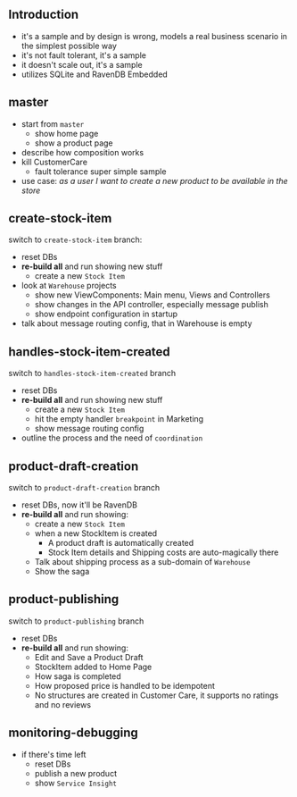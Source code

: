 ## Introduction

- it's a sample and by design is wrong, models a real business scenario in the simplest possible way
- it's not fault tolerant, it's a sample
- it doesn't scale out, it's a sample
- utilizes SQLite and RavenDB Embedded

## master

- start from `master`
  - show home page
  - show a product page
- describe how composition works
- kill CustomerCare
  - fault tolerance super simple sample
- use case: _as a user I want to create a new product to be available in the store_

## create-stock-item

switch to `create-stock-item` branch:

- reset DBs
- **re-build all** and run showing new stuff
  - create a new `Stock Item`
- look at `Warehouse` projects
  - show new ViewComponents: Main menu, Views and Controllers
  - show changes in the API controller, especially message publish
  - show endpoint configuration in startup
- talk about message routing config, that in Warehouse is empty

## handles-stock-item-created

switch to `handles-stock-item-created` branch

- reset DBs
- **re-build all** and run showing new stuff
  - create a new `Stock Item`
  - hit the empty handler `breakpoint` in Marketing
  - show message routing config
- outline the process and the need of `coordination`

## product-draft-creation

switch to `product-draft-creation` branch

- reset DBs, now it'll be RavenDB
- **re-build all** and run showing:
  - create a new `Stock Item`
  - when a new StockItem is created
    - A product draft is automatically created
    - Stock Item details and Shipping costs are auto-magically there
  - Talk about shipping process as a sub-domain of `Warehouse`
  - Show the saga

## product-publishing

switch to `product-publishing` branch

- reset DBs
- **re-build all** and run showing:
  - Edit and Save a Product Draft
  - StockItem added to Home Page
  - How saga is completed
  - How proposed price is handled to be idempotent
  - No structures are created in Customer Care, it supports no ratings and no reviews

## monitoring-debugging

- if there's time left
  - reset DBs
  - publish a new product
  - show `Service Insight`
